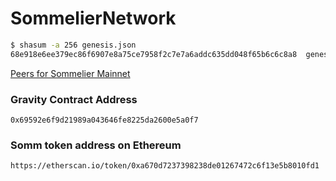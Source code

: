 # SommelierNetwork

```bash
$ shasum -a 256 genesis.json
68e918e6ee379ec86f6907e8a75ce7958f2c7e7a6addc635dd048f65b6c6c8a8  genesis.json
```

[Peers for Sommelier Mainnet](https://docs.google.com/spreadsheets/d/13LzGA2-0sgXQxdGPknCYDyUsjbBtMoY4VeLKxHNZzW8/edit#gid=0)

### Gravity Contract Address
```
0x69592e6f9d21989a043646fe8225da2600e5a0f7
```

### Somm token address on Ethereum
```
https://etherscan.io/token/0xa670d7237398238de01267472c6f13e5b8010fd1
```
